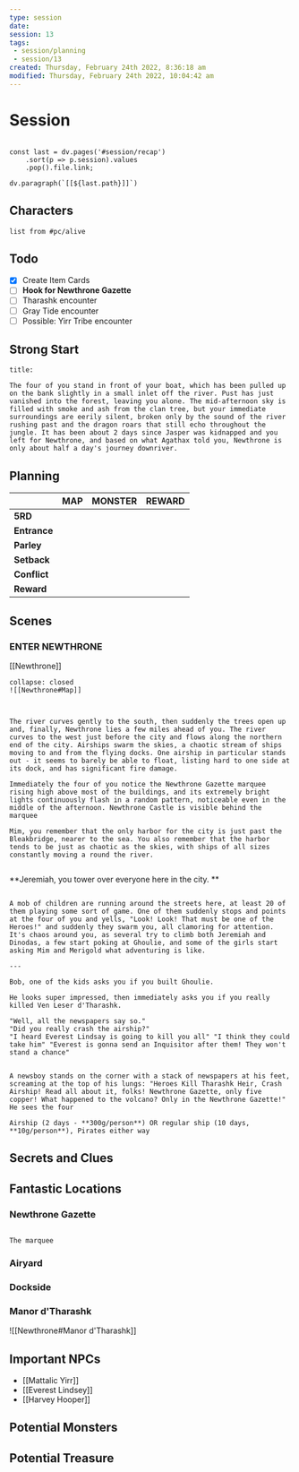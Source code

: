 ```yaml
---
type: session
date: 
session: 13
tags:
 - session/planning
 - session/13
created: Thursday, February 24th 2022, 8:36:18 am
modified: Thursday, February 24th 2022, 10:04:42 am
---
```


# Session

```dataviewjs

const last = dv.pages('#session/recap')
	.sort(p => p.session).values
	.pop().file.link;

dv.paragraph(`[[${last.path}]]`)

```

## Characters

```dataview
list from #pc/alive
```

## Todo

- [x] Create Item Cards
- [ ] **Hook for Newthrone Gazette**
- [ ] Tharashk encounter
- [ ] Gray Tide encounter
- [ ] Possible: Yirr Tribe encounter

## Strong Start

```ad-recite
title:

The four of you stand in front of your boat, which has been pulled up on the bank slightly in a small inlet off the river. Pust has just vanished into the forest, leaving you alone. The mid-afternoon sky is filled with smoke and ash from the clan tree, but your immediate surroundings are eerily silent, broken only by the sound of the river rushing past and the dragon roars that still echo throughout the jungle. It has been about 2 days since Jasper was kidnapped and you left for Newthrone, and based on what Agathax told you, Newthrone is only about half a day's journey downriver.

```

## Planning

|              | MAP | MONSTER | REWARD |
| ------------ | --- | ------- | ------ |
| **5RD**      |     |         |        |
| **Entrance** |     |         |        |
| **Parley**   |     |         |        |
| **Setback**  |     |         |        |
| **Conflict** |     |         |        |
| **Reward**   |     |         |        |

## Scenes

### ENTER NEWTHRONE

[[Newthrone]]

```ad-map
collapse: closed
![[Newthrone#Map]]
```

```ad-recite


The river curves gently to the south, then suddenly the trees open up and, finally, Newthrone lies a few miles ahead of you. The river curves to the west just before the city and flows along the northern end of the city. Airships swarm the skies, a chaotic stream of ships moving to and from the flying docks. One airship in particular stands out - it seems to barely be able to float, listing hard to one side at its dock, and has significant fire damage.

Immediately the four of you notice the Newthrone Gazette marquee rising high above most of the buildings, and its extremely bright lights continuously flash in a random pattern, noticeable even in the middle of the afternoon. Newthrone Castle is visible behind the marquee

Mim, you remember that the only harbor for the city is just past the Bleakbridge, nearer to the sea. You also remember that the harbor tends to be just as chaotic as the skies, with ships of all sizes constantly moving a round the river.


```

**Jeremiah, you tower over everyone here in the city. **

```ad-recite

A mob of children are running around the streets here, at least 20 of them playing some sort of game. One of them suddenly stops and points at the four of you and yells, "Look! Look! That must be one of the Heroes!" and suddenly they swarm you, all clamoring for attention. It's chaos around you, as several try to climb both Jeremiah and Dinodas, a few start poking at Ghoulie, and some of the girls start asking Mim and Merigold what adventuring is like.

---

Bob, one of the kids asks you if you built Ghoulie.

He looks super impressed, then immediately asks you if you really killed Ven Leser d'Tharashk.

"Well, all the newspapers say so." 
"Did you really crash the airship?" 
"I heard Everest Lindsay is going to kill you all" "I think they could take him" "Everest is gonna send an Inquisitor after them! They won't stand a chance"

```

```ad-recite

A newsboy stands on the corner with a stack of newspapers at his feet, screaming at the top of his lungs: "Heroes Kill Tharashk Heir, Crash Airship! Read all about it, folks! Newthrone Gazette, only five copper! What happened to the volcano? Only in the Newthrone Gazette!" He sees the four 

```

```ad-important
Airship (2 days - **300g/person**) OR regular ship (10 days, **10g/person**), Pirates either way
```

## Secrets and Clues

## Fantastic Locations

### Newthrone Gazette

```ad-recite

The marquee

```

### Airyard

### Dockside

### Manor d'Tharashk 
![[Newthrone#Manor d'Tharashk]]

## Important NPCs

- [[Mattalic Yirr]]
- [[Everest Lindsey]]
- [[Harvey Hooper]]

## Potential Monsters

## Potential Treasure
